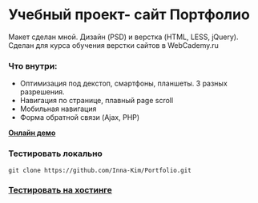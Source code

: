 # Учебный проект- сайт Портфолио
 

Макет сделан мной. Дизайн (PSD) и верстка (HTML, LESS, jQuery). Сделан для курса обучения верстки сайтов в WebCademy.ru

### [](https://github.com/nobleworkshop/personal-portfolio#%D1%87%D1%82%D0%BE-%D0%B2%D0%BD%D1%83%D1%82%D1%80%D0%B8)
### Что внутри:

-   Оптимизация под декстоп, смартфоны, планшеты. 3 разных разрешения.
-   Навигация по странице, плавный page scroll
-   Мобильная навигация
-   Форма обратной связи (Ajax, PHP)

[**Онлайн демо**](https://inna-kim.github.io/Portfolio/)

### Тестировать локально

```
git clone https://github.com/Inna-Kim/Portfolio.git

 ```



### [Тестировать на хостинге](http://inna-kim.ru/index.html)